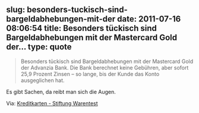 slug: besonders-tuckisch-sind-bargeldabhebungen-mit-der
date: 2011-07-16 08:06:54
title: Besonders tückisch sind Bargeldabhebungen mit der Mastercard Gold der...
type: quote
---

> Besonders tückisch sind Bargeldabhebungen mit der Mastercard Gold der Advanzia Bank. Die Bank berechnet keine Gebühren, aber sofort 25,9 Prozent Zinsen – so lange, bis der Kunde das Konto ausgeglichen hat.

Es gibt Sachen, da reibt man sich die Augen.

 Via: [Kreditkarten - Stiftung Warentest](http://www.test.de/themen/geldanlage-banken/test/Kreditkarten-Vorsicht-vor-dem-Reiseschutz-4244471-4250226/)
